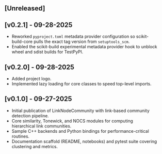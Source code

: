 ## [Unreleased]

## [v0.2.1] - 09-28-2025
- Reworked `pyproject.toml` metadata provider configuration so scikit-build-core pulls the exact tag version from `setuptools_scm`.
- Enabled the scikit-build experimental metadata provider hook to unblock wheel and sdist builds for TestPyPI.

## [v0.2.0] - 09-28-2025
- Added project logo.
- Implemented lazy loading for core classes to speed top-level imports.

## [v0.1.0] - 09-27-2025
- Initial publication of LinkNodeCommunity with link-based community detection pipeline.
- Core similarity, Tonewick, and NOCS modules for computing hierarchical link communities.
- Sample C++ backends and Python bindings for performance-critical routines.
- Documentation scaffold (README, notebooks) and pytest suite covering clustering and metrics.